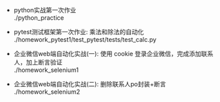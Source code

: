 - python实战第一次作业<br>./python_practice

- pytest测试框架第一次作业: 乘法和除法的自动化
<br>./homework_pytest1/test_pytest/tests/test_calc.py

- 企业微信web端自动化实战(一): 使用 cookie 登录企业微信，完成添加联系人，加上断言验证
<br>./homework_selenium1

- 企业微信web端自动化实战(二): 删除联系人po封装+断言
<br>./homework_selenium2